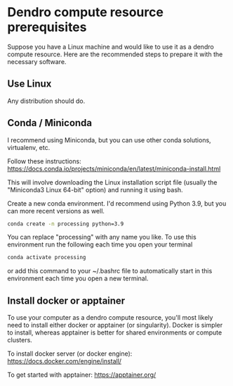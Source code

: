 # Dendro compute resource prerequisites

Suppose you have a Linux machine and would like to use it as a dendro compute resource. Here are the recommended steps to prepare it with the necessary software.

## Use Linux

Any distribution should do.

## Conda / Miniconda

I recommend using Miniconda, but you can use other conda solutions, virtualenv, etc.

Follow these instructions: https://docs.conda.io/projects/miniconda/en/latest/miniconda-install.html

This will involve downloading the Linux installation script file (usually the "Miniconda3 Linux 64-bit" option) and running it using bash.

Create a new conda environment. I'd recommend using Python 3.9, but you can more recent versions as well.

```bash
conda create -n processing python=3.9
```

You can replace "processing" with any name you like. To use this environment run the following each time you open your terminal

```bash
conda activate processing
```

or add this command to your ~/.bashrc file to automatically start in this environment each time you open a new terminal.

## Install docker or apptainer

To use your computer as a dendro compute resource, you'll most likely need to install either docker or apptainer (or singularity). Docker is simpler to install, whereas apptainer is better for shared environments or compute clusters.

To install docker server (or docker engine): https://docs.docker.com/engine/install/

To get started with apptainer: https://apptainer.org/